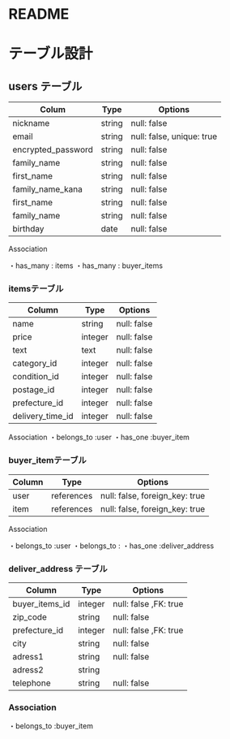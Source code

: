 # README


# テーブル設計


## users テーブル

| Colum                   | Type     |  Options
| ----------------------- | ------------- | ----------  |
| nickname                | string        | null: false | 
| email	                  | string        | null: false, unique: true |
| encrypted_password      | string        | null: false |
| family_name	            | string        | null: false |
| first_name	            | string        | null: false |
| family_name_kana        | string        | null: false |
| first_name              | string        | null: false |
| family_name              | string       | null: false |
| birthday                | date          | null: false |

Association 

・has_many : items
・has_many : buyer_items 

### itemsテーブル
| Column            | Type       | Options
| ----------------  | ---------- | ----------  |
| name              | string     | null: false |
| price             | integer    | null: false |
| text              | text       | null: false |
| category_id       | integer    | null: false |
| condition_id	    | integer    | null: false |
| postage_id        | integer    | null: false |
| prefecture_id     | integer    | null: false |
| delivery_time_id  | integer    | null: false |

Association 
・belongs_to :user 
・has_one :buyer_item 

### buyer_itemテーブル
| Column             | Type       | Options
| ------------------ | ---------- | ------------------------------ |
| user               | references | null: false, foreign_key: true |
| item               | references | null: false, foreign_key: true |

Association

・belongs_to :user
・belongs_to :
・has_one :deliver_address

### deliver_address テーブル

| Column           | Type       | Options
| ---------------- | ---------- | ----------- |
| buyer_items_id   | integer    | null: false ,FK: true |
| zip_code         | string     | null: false |
| prefecture_id    | integer    | null: false ,FK: true |
| city             | string     | null: false |
| adress1          | string     | null: false | 
| adress2          | string     |
| telephone        | string     | null: false |

### Association
・belongs_to :buyer_item












